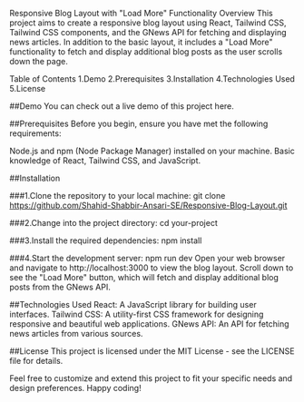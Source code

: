 Responsive Blog Layout with "Load More" Functionality
Overview
This project aims to create a responsive blog layout using React, Tailwind CSS, Tailwind CSS components, and the GNews API for fetching and displaying news articles. In addition to the basic layout, it includes a "Load More" functionality to fetch and display additional blog posts as the user scrolls down the page.

Table of Contents
1.Demo
2.Prerequisites
3.Installation
4.Technologies Used
5.License

##Demo
You can check out a live demo of this project here.

##Prerequisites
Before you begin, ensure you have met the following requirements:

Node.js and npm (Node Package Manager) installed on your machine.
Basic knowledge of React, Tailwind CSS, and JavaScript.

##Installation

###1.Clone the repository to your local machine:
git clone https://github.com/Shahid-Shabbir-Ansari-SE/Responsive-Blog-Layout.git


###2.Change into the project directory:
cd your-project

###3.Install the required dependencies:
npm install

###4.Start the development server:
npm run dev
Open your web browser and navigate to http://localhost:3000 to view the blog layout.
Scroll down to see the "Load More" button, which will fetch and display additional blog posts from the GNews API.


##Technologies Used
React: A JavaScript library for building user interfaces.
Tailwind CSS: A utility-first CSS framework for designing responsive and beautiful web applications.
GNews API: An API for fetching news articles from various sources.

##License
This project is licensed under the MIT License - see the LICENSE file for details.

Feel free to customize and extend this project to fit your specific needs and design preferences. Happy coding!